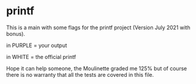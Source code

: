 # printf
This is a main with some flags for the printf project (Version July 2021 with bonus).

in PURPLE = your output

in WHITE = the official printf

Hope it can help someone, the Moulinette graded me 125% but of course there is no warranty that all the tests are covered in this file.
